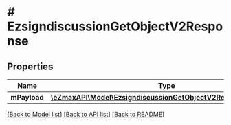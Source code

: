 # # EzsigndiscussionGetObjectV2Response

## Properties

Name | Type | Description | Notes
------------ | ------------- | ------------- | -------------
**mPayload** | [**\eZmaxAPI\Model\EzsigndiscussionGetObjectV2ResponseMPayload**](EzsigndiscussionGetObjectV2ResponseMPayload.md) |  |

[[Back to Model list]](../../README.md#models) [[Back to API list]](../../README.md#endpoints) [[Back to README]](../../README.md)
